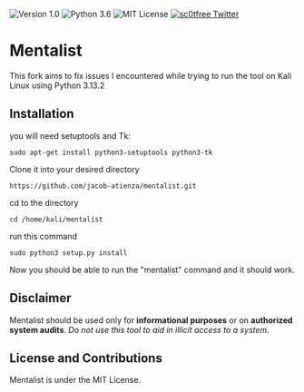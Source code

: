 ![Version 1.0](http://img.shields.io/badge/version-v1.0-orange.svg)
![Python 3.6](http://img.shields.io/badge/python-3.6-blue.svg)
![MIT License](http://img.shields.io/badge/license-MIT%20License-blue.svg)
[![sc0tfree Twitter](http://img.shields.io/twitter/url/http/shields.io.svg?style=social&label=Follow)](https://twitter.com/sc0tfree)

# Mentalist
This fork aims to fix issues I encountered while trying to run the tool on Kali Linux using Python 3.13.2

## Installation

you will need setuptools and Tk:

```sudo apt-get install python3-setuptools python3-tk```

Clone it into your desired directory

```https://github.com/jacob-atienza/mentalist.git```

cd to the directory

```cd /home/kali/mentalist```

run this command

```sudo python3 setup.py install```

Now you should be able to run the "mentalist" command and it should work.
## Disclaimer

Mentalist should be used only for **informational purposes** or on **authorized system audits**. _Do not use this tool to aid in illicit access to a system._

## License and Contributions

Mentalist is under the MIT License.
